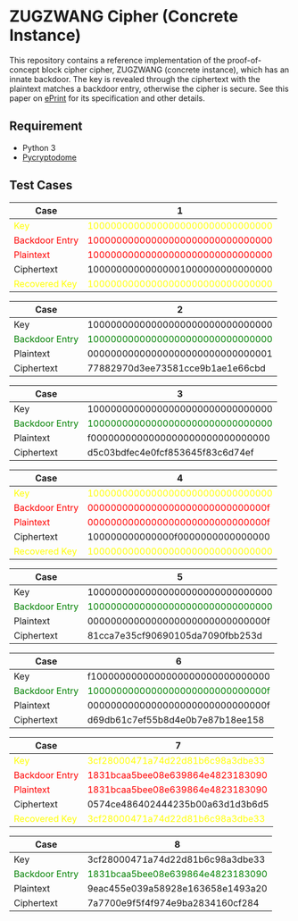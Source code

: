 # ZUGZWANG Cipher (Concrete Instance) #

This repository contains a reference implementation of the proof-of-concept block cipher cipher, ZUGZWANG (concrete instance), which has an innate backdoor. The key is revealed through the ciphertext with the plaintext matches a backdoor entry, otherwise the cipher is secure. See this paper on  [ePrint](https://eprint.iacr.org/2022/???) for its specification and other details.

## Requirement ##
* Python 3
* [Pycryptodome](https://pypi.org/project/pycryptodome/)

## Test Cases ###
Case | 1
---- | ----
<span style="color:yellow;">Key</span>|             <span style="color:yellow;">10000000000000000000000000000000</span>
<span style="color:red;">Backdoor Entry</span>|  <span style="color:red;">10000000000000000000000000000000</span>
<span style="color:red;">Plaintext</span>|       <span style="color:red;">10000000000000000000000000000000</span>
Ciphertext|      10000000000000001000000000000000
<span style="color:yellow;">Recovered Key</span>|   <span style="color:yellow;">10000000000000000000000000000000</span>

Case | 2
---- | ----
Key|             10000000000000000000000000000000
<span style="color:green;">Backdoor Entry</span>|  <span style="color:green;">10000000000000000000000000000000</span>
Plaintext|       00000000000000000000000000000001
Ciphertext|      77882970d3ee73581cce9b1ae1e66cbd

Case | 3
---- | ----
Key|             10000000000000000000000000000000
<span style="color:green;">Backdoor Entry</span>|  <span style="color:green;">10000000000000000000000000000000</span>
Plaintext|       f0000000000000000000000000000000
Ciphertext|      d5c03bdfec4e0fcf853645f83c6d74ef

Case | 4
---- | ----
<span style="color:yellow;">Key</span>|             <span style="color:yellow;">10000000000000000000000000000000</span>
<span style="color:red;">Backdoor Entry</span>|  <span style="color:red;">0000000000000000000000000000000f</span>
<span style="color:red;">Plaintext</span>|       <span style="color:red;">0000000000000000000000000000000f</span>
Ciphertext|      100000000000000f0000000000000000
<span style="color:yellow;">Recovered Key</span>|   <span style="color:yellow;">10000000000000000000000000000000</span>

Case | 5
---- | ----
Key|             10000000000000000000000000000000
<span style="color:green;">Backdoor Entry</span>|  <span style="color:green;">10000000000000000000000000000000</span>
Plaintext|       0000000000000000000000000000000f
Ciphertext|      81cca7e35cf90690105da7090fbb253d

Case | 6
---- | ----
Key|             f1000000000000000000000000000000
<span style="color:green;">Backdoor Entry</span>|  <span style="color:green;">1000000000000000000000000000000f</span>
Plaintext|       0000000000000000000000000000000f
Ciphertext|      d69db61c7ef55b8d4e0b7e87b18ee158

Case | 7
---- | ----
<span style="color:yellow;">Key</span>|             <span style="color:yellow;">3cf28000471a74d22d81b6c98a3dbe33</span>
<span style="color:red;">Backdoor Entry</span>|  <span style="color:red;">1831bcaa5bee08e639864e4823183090</span>
<span style="color:red;">Plaintext</span>|       <span style="color:red;">1831bcaa5bee08e639864e4823183090</span>
Ciphertext|      0574ce486402444235b00a63d1d3b6d5
<span style="color:yellow;">Recovered Key</span>|   <span style="color:yellow;">3cf28000471a74d22d81b6c98a3dbe33</span>

Case | 8
---- | ----
Key|             3cf28000471a74d22d81b6c98a3dbe33
<span style="color:green;">Backdoor Entry</span>|  <span style="color:green;">1831bcaa5bee08e639864e4823183090</span>
Plaintext|       9eac455e039a58928e163658e1493a20
Ciphertext|      7a7700e9f5f4f974e9ba2834160cf284
